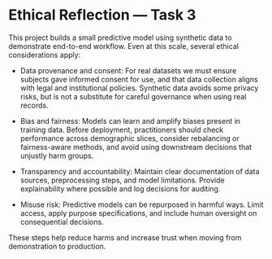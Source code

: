 # Ethical Reflection — Task 3

This project builds a small predictive model using synthetic data to demonstrate end-to-end workflow. Even at this scale, several ethical considerations apply:

- Data provenance and consent: For real datasets we must ensure subjects gave informed consent for use, and that data collection aligns with legal and institutional policies. Synthetic data avoids some privacy risks, but is not a substitute for careful governance when using real records.

- Bias and fairness: Models can learn and amplify biases present in training data. Before deployment, practitioners should check performance across demographic slices, consider rebalancing or fairness-aware methods, and avoid using downstream decisions that unjustly harm groups.

- Transparency and accountability: Maintain clear documentation of data sources, preprocessing steps, and model limitations. Provide explainability where possible and log decisions for auditing.

- Misuse risk: Predictive models can be repurposed in harmful ways. Limit access, apply purpose specifications, and include human oversight on consequential decisions.

These steps help reduce harms and increase trust when moving from demonstration to production.